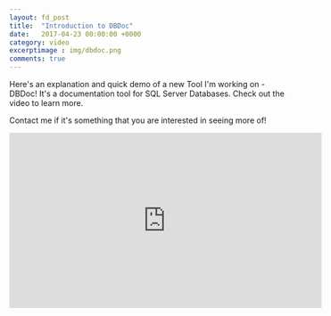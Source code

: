 ```yaml
---
layout: fd_post
title:  "Introduction to DBDoc"
date:   2017-04-23 00:00:00 +0000
category: video
excerptimage : img/dbdoc.png
comments: true
---
```


Here's an explanation and quick demo of a new Tool I'm working on - DBDoc!
It's a documentation tool for SQL Server Databases. Check out the video to learn more.

Contact me if it's something that you are interested in seeing more of!

<iframe width="560" height="315" src="https://www.youtube.com/embed/zpgtxQB7dtU" frameborder="0" allowfullscreen> </iframe>